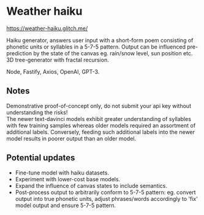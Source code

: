 # Weather haiku

https://weather-haiku.glitch.me/

Haiku generator, answers user input with a short-form poem consisting of phonetic units or syllables in a 5-7-5 pattern. Output can be influenced pre-prediction by the state of the canvas eg. rain/snow level, sun position etc.  
3D tree-generator with fractal recursion.  

Node, Fastify, Axios, OpenAI, GPT-3. 

## Notes

Demonstrative proof-of-concept only, do not submit your api key without understanding the risks!   
The newer text-davinci models exhibit greater understanding of syllables with few training samples whereas older models required an assortment of additional labels. Conversely, feeding such additional labels into the newer model results in poorer output than an older model.

## Potential updates

- Fine-tune model with haiku datasets. 
- Experiment with lower-cost base models. 
- Expand the influence of canvas states to include semantics.
- Post-process output to arbitrarily conform to 5-7-5 pattern: eg. convert output into true phonetic units, adjust phrases/words accordingly to 'fix' model output and ensure 5-7-5 pattern.
